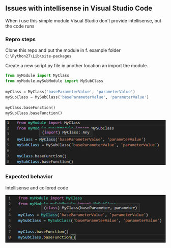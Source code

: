 ## Issues with intellisense in Visual Studio Code
When i use this simple module Visual Studio don't provide intellisense, but the code runs

### Repro steps
Clone this repo and put the module in f. example folder ```C:\Python27\Lib\site-packages```

Create a new script.py file in another location an import the module.

```python
from myModule import MyClass
from myModule.mySubModule import MySubClass

myClass = MyClass('baseParameterValue', 'parameterValue')
mySubClass = MySubClass('baseParameterValue', 'parameterValue')

myClass.baseFunction()
mySubClass.baseFunction()
```

![](/Resources/Missing%20intellisense.png)

### Expected behavior
Intellisense and collored code

![](/Resources/Intellisense.png)
